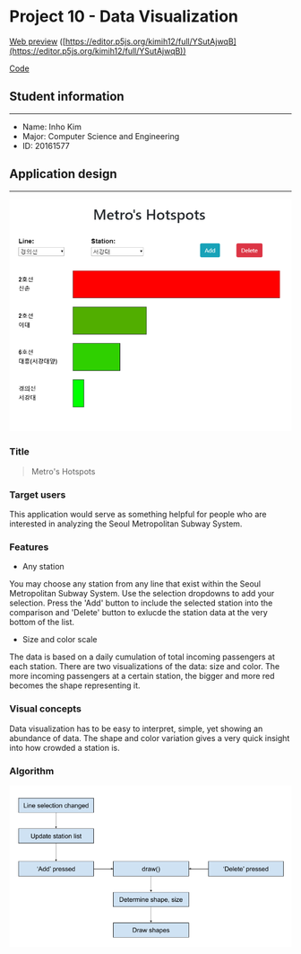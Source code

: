 # Project 10 - Data Visualization

[Web preview](https://editor.p5js.org/kimih12/full/YSutAjwqB)
([https://editor.p5js.org/kimih12/full/YSutAjwqB](https://editor.p5js.org/kimih12/full/YSutAjwqB))

[Code](https://editor.p5js.org/kimih12/sketches/YSutAjwqB)

## Student information

---

- Name: Inho Kim
- Major: Computer Science and Engineering
- ID: 20161577

## Application design

---

![screenshot](screenshots/0.png)

### Title

> Metro's Hotspots

### Target users

This application would serve as something helpful for people who are interested in analyzing the Seoul Metropolitan Subway System.

### Features

- Any station

You may choose any station from any line that exist within the Seoul Metropolitan Subway System.
Use the selection dropdowns to add your selection. Press the 'Add' button to include the selected station into the comparison and 'Delete' button to exlucde the station data at the very bottom of the list.

- Size and color scale

The data is based on a daily cumulation of total incoming passengers at each station. There are two visualizations of the data: size and color. The more incoming passengers at a certain station, the bigger and more red becomes the shape representing it.

### Visual concepts

Data visualization has to be easy to interpret, simple, yet showing an abundance of data. The shape and color variation gives a very quick insight into how crowded a station is.

### Algorithm

![screenshot](screenshots/1.png)
